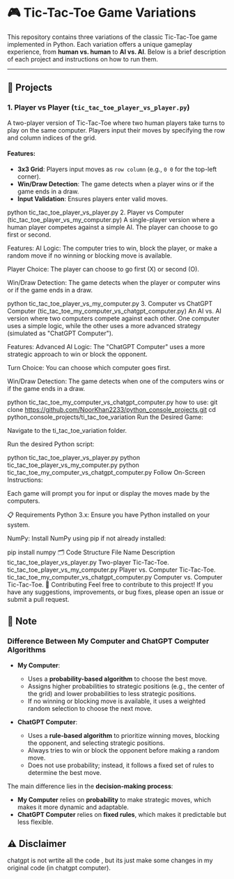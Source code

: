 # 🎮 Tic-Tac-Toe Game Variations

This repository contains three variations of the classic Tic-Tac-Toe game implemented in Python. Each variation offers a unique gameplay experience, from **human vs. human** to **AI vs. AI**. Below is a brief description of each project and instructions on how to run them.

---

## 🚀 Projects

### 1. **Player vs Player** (`tic_tac_toe_player_vs_player.py`)
A two-player version of Tic-Tac-Toe where two human players take turns to play on the same computer. Players input their moves by specifying the row and column indices of the grid.

#### Features:
- **3x3 Grid**: Players input moves as `row column` (e.g., `0 0` for the top-left corner).
- **Win/Draw Detection**: The game detects when a player wins or if the game ends in a draw.
- **Input Validation**: Ensures players enter valid moves.


python tic_tac_toe_player_vs_player.py
2. Player vs Computer (tic_tac_toe_player_vs_my_computer.py)
A single-player version where a human player competes against a simple AI. The player can choose to go first or second.

Features:
AI Logic: The computer tries to win, block the player, or make a random move if no winning or blocking move is available.

Player Choice: The player can choose to go first (X) or second (O).

Win/Draw Detection: The game detects when the player or computer wins or if the game ends in a draw.


python tic_tac_toe_player_vs_my_computer.py
3. Computer vs ChatGPT Computer (tic_tac_toe_my_computer_vs_chatgpt_computer.py)
An AI vs. AI version where two computers compete against each other. One computer uses a simple logic, while the other uses a more advanced strategy (simulated as "ChatGPT Computer").

Features:
Advanced AI Logic: The "ChatGPT Computer" uses a more strategic approach to win or block the opponent.

Turn Choice: You can choose which computer goes first.

Win/Draw Detection: The game detects when one of the computers wins or if the game ends in a draw.


python tic_tac_toe_my_computer_vs_chatgpt_computer.py
how to use:
git clone https://github.com/NoorKhan2233/python_console_projects.git
cd python_console_projects/ti_tac_toe_variation
Run the Desired Game:

Navigate to the ti_tac_toe_variation folder.

Run the desired Python script:


python tic_tac_toe_player_vs_player.py
python tic_tac_toe_player_vs_my_computer.py
python tic_tac_toe_my_computer_vs_chatgpt_computer.py
Follow On-Screen Instructions:

Each game will prompt you for input or display the moves made by the computers.

📋 Requirements
Python 3.x: Ensure you have Python installed on your system.

NumPy: Install NumPy using pip if not already installed:

pip install numpy
🗂️ Code Structure
File Name	Description
tic_tac_toe_player_vs_player.py	Two-player Tic-Tac-Toe.
tic_tac_toe_player_vs_my_computer.py	Player vs. Computer Tic-Tac-Toe.
tic_tac_toe_my_computer_vs_chatgpt_computer.py	Computer vs. Computer Tic-Tac-Toe.
🤝 Contributing
Feel free to contribute to this project! If you have any suggestions, improvements, or bug fixes, please open an issue or submit a pull request.
## 📝 Note

### **Difference Between My Computer and ChatGPT Computer Algorithms**

- **My Computer**:
  - Uses a **probability-based algorithm** to choose the best move.
  - Assigns higher probabilities to strategic positions (e.g., the center of the grid) and lower probabilities to less strategic positions.
  - If no winning or blocking move is available, it uses a weighted random selection to choose the next move.


- **ChatGPT Computer**:
  - Uses a **rule-based algorithm** to prioritize winning moves, blocking the opponent, and selecting strategic positions.
  - Always tries to win or block the opponent before making a random move.
  - Does not use probability; instead, it follows a fixed set of rules to determine the best move.

The main difference lies in the **decision-making process**:
- **My Computer** relies on **probability** to make strategic moves, which makes it more dynamic and adaptable.
- **ChatGPT Computer** relies on **fixed rules**, which makes it predictable but less flexible.

## ⚠️ Disclaimer
chatgpt is not wrtite all the code , but its just make some changes in my original code (in chatgpt computer).

